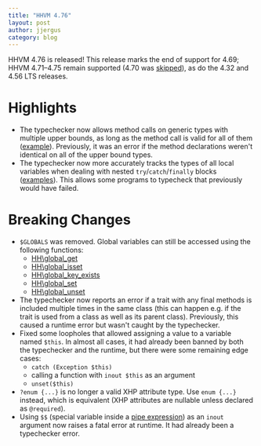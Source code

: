 ```yaml
---
title: "HHVM 4.76"
layout: post
author: jjergus
category: blog
---
```


HHVM 4.76 is released! This release marks the end of support for 4.69;
HHVM 4.71&ndash;4.75 remain supported
(4.70 was [skipped](https://hhvm.com/blog/2020/08/13/skipping-hhvm-4.70.html)),
as do the 4.32 and 4.56 LTS releases.

# Highlights

- The typechecker now allows method calls on generic types with multiple
  upper bounds, as long as the method call is valid for all of them
  ([example](https://github.com/facebook/hhvm/blob/HHVM-4.76/hphp/hack/test/typecheck/constraints/multi_as_invoke_ambiguous_2.php)).
  Previously, it was an error if the method declarations weren't identical on
  all of the upper bound types.
- The typechecker now more accurately tracks the types of all local variables
  when dealing with nested `try`/`catch`/`finally` blocks
  ([examples](https://github.com/facebook/hhvm/blob/HHVM-4.76/hphp/hack/test/typecheck/finally_typing.php#L51)). This allows some programs to typecheck
  that previously would have failed.

# Breaking Changes

- `$GLOBALS` was removed. Global variables can still be accessed using the
  following functions:
  - [HH\global_get](https://docs.hhvm.com/hack/reference/function/HH.global_get/)
  - [HH\global_isset](https://docs.hhvm.com/hack/reference/function/HH.global_isset/)
  - [HH\global_key_exists](https://docs.hhvm.com/hack/reference/function/HH.global_key_exists/)
  - [HH\global_set](https://docs.hhvm.com/hack/reference/function/HH.global_set/)
  - [HH\global_unset](https://docs.hhvm.com/hack/reference/function/HH.global_unset/)
- The typechecker now reports an error if a trait with any final methods is
  included multiple times in the same class (this can happen e.g. if the trait
  is used from a class as well as its parent class). Previously, this caused a
  runtime error but wasn't caught by the typechecker.
- Fixed some loopholes that allowed assigning a value to a variable named
  `$this`. In almost all cases, it had already been banned by both the
  typechecker and the runtime, but there were some remaining edge cases:
  - `catch (Exception $this)`
  - calling a function with `inout $this` as an argument
  - `unset($this)`
- `?enum {...}` is no longer a valid XHP attribute type. Use `enum {...}`
  instead, which is equivalent (XHP attributes are nullable unless declared as
  `@required`).
- Using `$$` (special variable inside a
  [pipe expression](https://docs.hhvm.com/hack/expressions-and-operators/pipe))
  as an `inout` argument now raises a fatal error at runtime. It had already
  been a typechecker error.
